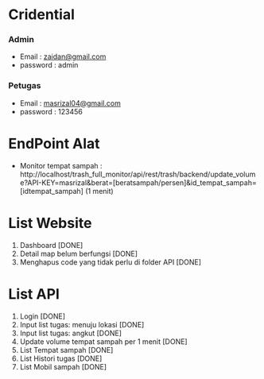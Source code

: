 # Cridential
### Admin 
- Email 	: zaidan@gmail.com
- password 	: admin

### Petugas 
- Email 	: masrizal04@gmail.com
- password 	: 123456

# EndPoint Alat
- Monitor tempat sampah : http://localhost/trash_full_monitor/api/rest/trash/backend/update_volume?API-KEY=masrizal&berat=[beratsampah/persen]&id_tempat_sampah=[idtempat_sampah] (1 menit)

# List Website
1. Dashboard [DONE]
2. Detail map belum berfungsi [DONE]
3. Menghapus code yang tidak perlu di folder API [DONE]

# List API
1. Login [DONE]
2. Input list tugas: menuju lokasi [DONE]
3. Input list tugas: angkut [DONE]
4. Update volume tempat sampah per 1 menit [DONE]
5. List Tempat sampah [DONE]
6. List Histori tugas [DONE]
7. List Mobil sampah [DONE]


